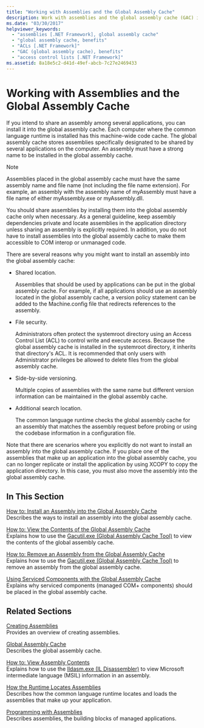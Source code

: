 ```yaml
---
title: "Working with Assemblies and the Global Assembly Cache"
description: Work with assemblies and the global assembly cache (GAC) in .NET. Review the reasons why you might want to install an assembly in the GAC.
ms.date: "03/30/2017"
helpviewer_keywords: 
  - "assemblies [.NET Framework], global assembly cache"
  - "global assembly cache, benefits"
  - "ACLs [.NET Framework]"
  - "GAC (global assembly cache), benefits"
  - "access control lists [.NET Framework]"
ms.assetid: 8a18e5c2-d41d-49ef-abcb-7c27e2469433
---
```

# Working with Assemblies and the Global Assembly Cache

If you intend to share an assembly among several applications, you can install it into the global assembly cache. Each computer where the common language runtime is installed has this machine-wide code cache. The global assembly cache stores assemblies specifically designated to be shared by several applications on the computer. An assembly must have a strong name to be installed in the global assembly cache.  
  
> [!NOTE]
> Assemblies placed in the global assembly cache must have the same assembly name and file name (not including the file name extension). For example, an assembly with the assembly name of myAssembly must have a file name of either myAssembly.exe or myAssembly.dll.  
  
You should share assemblies by installing them into the global assembly cache only when necessary. As a general guideline, keep assembly dependencies private and locate assemblies in the application directory unless sharing an assembly is explicitly required. In addition, you do not have to install assemblies into the global assembly cache to make them accessible to COM interop or unmanaged code.  
  
There are several reasons why you might want to install an assembly into the global assembly cache:  
  
- Shared location.  
  
     Assemblies that should be used by applications can be put in the global assembly cache. For example, if all applications should use an assembly located in the global assembly cache, a version policy statement can be added to the Machine.config file that redirects references to the assembly.  
  
- File security.  
  
     Administrators often protect the systemroot directory using an Access Control List (ACL) to control write and execute access. Because the global assembly cache is installed in the systemroot directory, it inherits that directory's ACL. It is recommended that only users with Administrator privileges be allowed to delete files from the global assembly cache.  
  
- Side-by-side versioning.  
  
     Multiple copies of assemblies with the same name but different version information can be maintained in the global assembly cache.  
  
- Additional search location.  
  
     The common language runtime checks the global assembly cache for an assembly that matches the assembly request before probing or using the codebase information in a configuration file.  
  
 Note that there are scenarios where you explicitly do not want to install an assembly into the global assembly cache. If you place one of the assemblies that make up an application into the global assembly cache, you can no longer replicate or install the application by using XCOPY to copy the application directory. In this case, you must also move the assembly into the global assembly cache.  
  
## In This Section  
[How to: Install an Assembly into the Global Assembly Cache](install-assembly-into-gac.md)  
Describes the ways to install an assembly into the global assembly cache.  
  
[How to: View the Contents of the Global Assembly Cache](how-to-view-the-contents-of-the-gac.md)  
Explains how to use the [Gacutil.exe (Global Assembly Cache Tool)](../tools/gacutil-exe-gac-tool.md) to view the contents of the global assembly cache.  
  
[How to: Remove an Assembly from the Global Assembly Cache](how-to-remove-an-assembly-from-the-gac.md)  
Explains how to use the [Gacutil.exe (Global Assembly Cache Tool)](../tools/gacutil-exe-gac-tool.md) to remove an assembly from the global assembly cache.  
  
[Using Serviced Components with the Global Assembly Cache](use-serviced-components-with-the-gac.md)  
Explains why serviced components (managed COM+ components) should be placed in the global assembly cache.  
  
## Related Sections  

[Creating Assemblies](../../standard/assembly/create.md)  
Provides an overview of creating assemblies.  
  
[Global Assembly Cache](gac.md)  
Describes the global assembly cache.  
  
[How to: View Assembly Contents](../../standard/assembly/view-contents.md)  
Explains how to use the [Ildasm.exe (IL Disassembler)](../tools/ildasm-exe-il-disassembler.md) to view Microsoft intermediate language (MSIL) information in an assembly.  
  
[How the Runtime Locates Assemblies](../deployment/how-the-runtime-locates-assemblies.md)  
Describes how the common language runtime locates and loads the assemblies that make up your application.  
  
[Programming with Assemblies](../../standard/assembly/index.md)  
Describes assemblies, the building blocks of managed applications.
